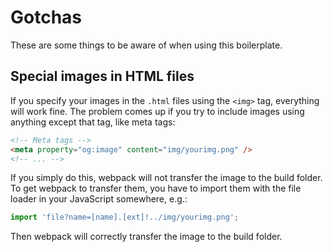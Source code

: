 # Gotchas

These are some things to be aware of when using this boilerplate.

## Special images in HTML files

If you specify your images in the `.html` files using the `<img>` tag, everything will work fine. The problem comes up if you try to include images using anything except that tag, like meta tags:

```HTML
<!-- Meta tags -->
<meta property="og:image" content="img/yourimg.png" />
<!-- ... -->
```

If you simply do this, webpack will not transfer the image to the build folder. To get webpack to transfer them, you have to import them with the file loader in your JavaScript somewhere, e.g.:

```JavaScript
import 'file?name=[name].[ext]!../img/yourimg.png';
```

Then webpack will correctly transfer the image to the build folder.

